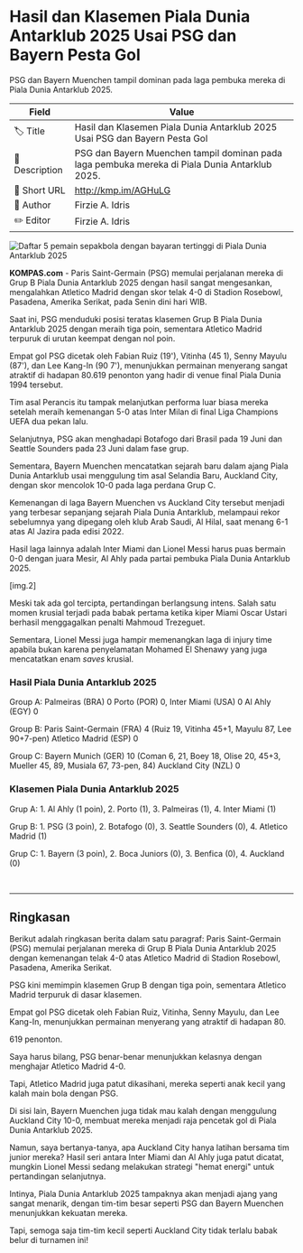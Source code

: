 # Hasil dan Klasemen Piala Dunia Antarklub 2025 Usai PSG dan Bayern Pesta Gol

PSG dan Bayern Muenchen tampil dominan pada laga pembuka mereka di  Piala Dunia Antarklub 2025.

| Field         | Value                                                       |
|---------------|-------------------------------------------------------------|
| 🏷️ Title       | Hasil dan Klasemen Piala Dunia Antarklub 2025 Usai PSG dan Bayern Pesta Gol |
| 📝 Description | PSG dan Bayern Muenchen tampil dominan pada laga pembuka mereka di  Piala Dunia Antarklub 2025. |
| 🔗 Short URL   | http://kmp.im/AGHuLG |
| 👤 Author      | Firzie A. Idris |
| ✏️ Editor      | Firzie A. Idris |

![Daftar 5 pemain sepakbola dengan bayaran tertinggi di Piala Dunia Antarklub 2025](https://asset.kompas.com/crops/AD25EqMBLPwudryz1XeCFcOxAGA=/0x1:2000x1334/750x500/data/photo/2025/06/13/684b53b0c0dda.jpg)

**KOMPAS.com** - Paris Saint-Germain (PSG) memulai perjalanan mereka di Grup B Piala Dunia Antarklub 2025 dengan hasil sangat mengesankan, mengalahkan Atletico Madrid dengan skor telak 4-0 di Stadion Rosebowl, Pasadena, Amerika Serikat, pada Senin dini hari WIB.

Saat ini, PSG menduduki posisi teratas klasemen Grup B Piala Dunia Antarklub 2025 dengan meraih tiga poin, sementara Atletico Madrid terpuruk di urutan keempat dengan nol poin.

Empat gol PSG dicetak oleh Fabian Ruiz (19\'), Vitinha (45 1), Senny Mayulu (87\'), dan Lee Kang-In (90 7\'), menunjukkan permainan menyerang sangat atraktif di hadapan 80.619 penonton yang hadir di venue final Piala Dunia 1994 tersebut.

Tim asal Perancis itu tampak melanjutkan performa luar biasa mereka setelah meraih kemenangan 5-0 atas Inter Milan di final Liga Champions UEFA dua pekan lalu.

Selanjutnya, PSG akan menghadapi Botafogo dari Brasil pada 19 Juni dan Seattle Sounders pada 23 Juni dalam fase grup.

Sementara, Bayern Muenchen mencatatkan sejarah baru dalam ajang Piala Dunia Antarklub usai menggulung tim asal Selandia Baru, Auckland City, dengan skor mencolok 10-0 pada laga perdana Grup C.

Kemenangan di laga Bayern Muenchen vs Auckland City tersebut menjadi yang terbesar sepanjang sejarah Piala Dunia Antarklub, melampaui rekor sebelumnya yang dipegang oleh klub Arab Saudi, Al Hilal, saat menang 6-1 atas Al Jazira pada edisi 2022.

Hasil laga lainnya adalah Inter Miami dan Lionel Messi harus puas bermain 0-0 dengan juara Mesir, Al Ahly pada partai pembuka Piala Dunia Antarklub 2025.

\[img.2\]

Meski tak ada gol tercipta, pertandingan berlangsung intens. Salah satu momen krusial terjadi pada babak pertama ketika kiper Miami Oscar Ustari berhasil menggagalkan penalti Mahmoud Trezeguet.

Sementara, Lionel Messi juga hampir memenangkan laga di injury time apabila bukan karena penyelamatan Mohamed El Shenawy yang juga mencatatkan enam *saves* krusial.

### Hasil Piala Dunia Antarklub 2025

Group A: Palmeiras (BRA) 0 Porto (POR) 0, Inter Miami (USA) 0 Al Ahly (EGY) 0

Group B: Paris Saint-Germain (FRA) 4 (Ruiz 19, Vitinha 45+1, Mayulu 87, Lee 90+7-pen) Atletico Madrid (ESP) 0

Group C: Bayern Munich (GER) 10 (Coman 6, 21, Boey 18, Olise 20, 45+3, Mueller 45, 89, Musiala 67, 73-pen, 84) Auckland City (NZL) 0

### Klasemen Piala Dunia Antarklub 2025

Grup A: 1. Al Ahly (1 poin), 2. Porto (1), 3. Palmeiras (1), 4. Inter Miami (1)

Grup B: 1. PSG (3 poin), 2. Botafogo (0), 3. Seattle Sounders (0), 4. Atletico Madrid (1)

Grup C: 1. Bayern (3 poin), 2. Boca Juniors (0), 3. Benfica (0), 4. Auckland (0)

 

---
## Ringkasan

Berikut adalah ringkasan berita dalam satu paragraf: Paris Saint-Germain (PSG) memulai perjalanan mereka di Grup B Piala Dunia Antarklub 2025 dengan kemenangan telak 4-0 atas Atletico Madrid di Stadion Rosebowl, Pasadena, Amerika Serikat.

 PSG kini memimpin klasemen Grup B dengan tiga poin, sementara Atletico Madrid terpuruk di dasar klasemen.

 Empat gol PSG dicetak oleh Fabian Ruiz, Vitinha, Senny Mayulu, dan Lee Kang-In, menunjukkan permainan menyerang yang atraktif di hadapan 80.

619 penonton.



Saya harus bilang, PSG benar-benar menunjukkan kelasnya dengan menghajar Atletico Madrid 4-0.

 Tapi, Atletico Madrid juga patut dikasihani, mereka seperti anak kecil yang kalah main bola dengan PSG.

 Di sisi lain, Bayern Muenchen juga tidak mau kalah dengan menggulung Auckland City 10-0, membuat mereka menjadi raja pencetak gol di Piala Dunia Antarklub 2025.

 Namun, saya bertanya-tanya, apa Auckland City hanya latihan bersama tim junior mereka? Hasil seri antara Inter Miami dan Al Ahly juga patut dicatat, mungkin Lionel Messi sedang melakukan strategi "hemat energi" untuk pertandingan selanjutnya.

 Intinya, Piala Dunia Antarklub 2025 tampaknya akan menjadi ajang yang sangat menarik, dengan tim-tim besar seperti PSG dan Bayern Muenchen menunjukkan kekuatan mereka.

 Tapi, semoga saja tim-tim kecil seperti Auckland City tidak terlalu babak belur di turnamen ini!
